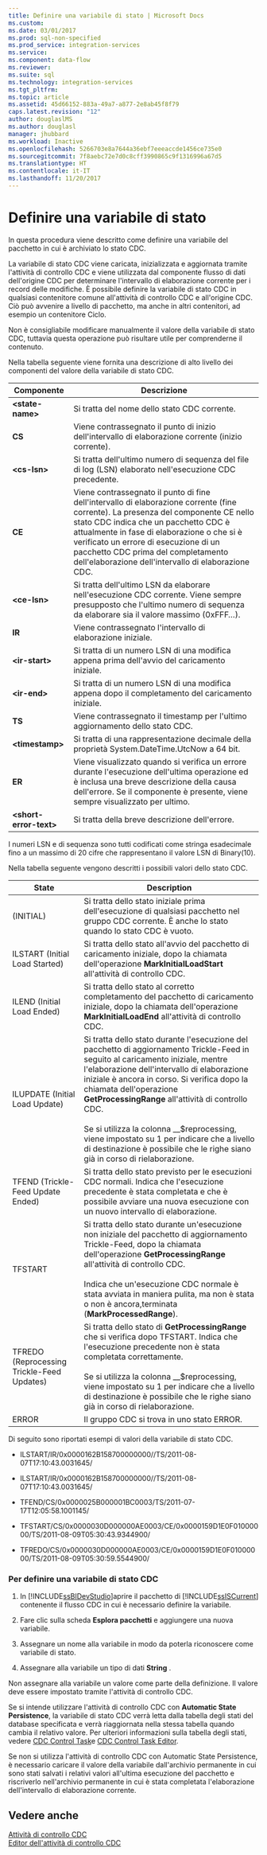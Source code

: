 ```yaml
---
title: Definire una variabile di stato | Microsoft Docs
ms.custom: 
ms.date: 03/01/2017
ms.prod: sql-non-specified
ms.prod_service: integration-services
ms.service: 
ms.component: data-flow
ms.reviewer: 
ms.suite: sql
ms.technology: integration-services
ms.tgt_pltfrm: 
ms.topic: article
ms.assetid: 45d66152-883a-49a7-a877-2e8ab45f8f79
caps.latest.revision: "12"
author: douglaslMS
ms.author: douglasl
manager: jhubbard
ms.workload: Inactive
ms.openlocfilehash: 5266703e8a7644a36ebf7eeeaccde1456ce735e0
ms.sourcegitcommit: 7f8aebc72e7d0c8cff3990865c9f1316996a67d5
ms.translationtype: HT
ms.contentlocale: it-IT
ms.lasthandoff: 11/20/2017
---
```

# <a name="define-a-state-variable"></a>Definire una variabile di stato
  In questa procedura viene descritto come definire una variabile del pacchetto in cui è archiviato lo stato CDC.  
  
 La variabile di stato CDC viene caricata, inizializzata e aggiornata tramite l'attività di controllo CDC e viene utilizzata dal componente flusso di dati dell'origine CDC per determinare l'intervallo di elaborazione corrente per i record delle modifiche. È possibile definire la variabile di stato CDC in qualsiasi contenitore comune all'attività di controllo CDC e all'origine CDC. Ciò può avvenire a livello di pacchetto, ma anche in altri contenitori, ad esempio un contenitore Ciclo.  
  
 Non è consigliabile modificare manualmente il valore della variabile di stato CDC, tuttavia questa operazione può risultare utile per comprenderne il contenuto.  
  
 Nella tabella seguente viene fornita una descrizione di alto livello dei componenti del valore della variabile di stato CDC.  
  
|Componente|Descrizione|  
|---------------|-----------------|  
|**\<state-name>**|Si tratta del nome dello stato CDC corrente.|  
|**CS**|Viene contrassegnato il punto di inizio dell'intervallo di elaborazione corrente (inizio corrente).|  
|**\<cs-lsn>**|Si tratta dell'ultimo numero di sequenza del file di log (LSN) elaborato nell'esecuzione CDC precedente.|  
|**CE**|Viene contrassegnato il punto di fine dell'intervallo di elaborazione corrente (fine corrente). La presenza del componente CE nello stato CDC indica che un pacchetto CDC è attualmente in fase di elaborazione o che si è verificato un errore di esecuzione di un pacchetto CDC prima del completamento dell'elaborazione dell'intervallo di elaborazione CDC.|  
|**\<ce-lsn>**|Si tratta dell'ultimo LSN da elaborare nell'esecuzione CDC corrente. Viene sempre presupposto che l'ultimo numero di sequenza da elaborare sia il valore massimo (0xFFF…).|  
|**IR**|Viene contrassegnato l'intervallo di elaborazione iniziale.|  
|**\<ir-start>**|Si tratta di un numero LSN di una modifica appena prima dell'avvio del caricamento iniziale.|  
|**\<ir-end>**|Si tratta di un numero LSN di una modifica appena dopo il completamento del caricamento iniziale.|  
|**TS**|Viene contrassegnato il timestamp per l'ultimo aggiornamento dello stato CDC.|  
|**\<timestamp>**|Si tratta di una rappresentazione decimale della proprietà System.DateTime.UtcNow a 64 bit.|  
|**ER**|Viene visualizzato quando si verifica un errore durante l'esecuzione dell'ultima operazione ed è inclusa una breve descrizione della causa dell'errore. Se il componente è presente, viene sempre visualizzato per ultimo.|  
|**\<short-error-text>**|Si tratta della breve descrizione dell'errore.|  
  
 I numeri LSN e di sequenza sono tutti codificati come stringa esadecimale fino a un massimo di 20 cifre che rappresentano il valore LSN di Binary(10).  
  
 Nella tabella seguente vengono descritti i possibili valori dello stato CDC.  
  
|State|Description|  
|-----------|-----------------|  
|(INITIAL)|Si tratta dello stato iniziale prima dell'esecuzione di qualsiasi pacchetto nel gruppo CDC corrente. È anche lo stato quando lo stato CDC è vuoto.|  
|ILSTART (Initial Load Started)|Si tratta dello stato all'avvio del pacchetto di caricamento iniziale, dopo la chiamata dell'operazione **MarkInitialLoadStart** all'attività di controllo CDC.|  
|ILEND (Initial Load Ended)|Si tratta dello stato al corretto completamento del pacchetto di caricamento iniziale, dopo la chiamata dell'operazione **MarkInitialLoadEnd** all'attività di controllo CDC.|  
|ILUPDATE (Initial Load Update)|Si tratta dello stato durante l'esecuzione del pacchetto di aggiornamento Trickle-Feed in seguito al caricamento iniziale, mentre l'elaborazione dell'intervallo di elaborazione iniziale è ancora in corso. Si verifica dopo la chiamata dell'operazione **GetProcessingRange** all'attività di controllo CDC.<br /><br /> Se si utilizza la colonna __$reprocessing, viene impostato su 1 per indicare che a livello di destinazione è possibile che le righe siano già in corso di rielaborazione.|  
|TFEND (Trickle-Feed Update Ended)|Si tratta dello stato previsto per le esecuzioni CDC normali. Indica che l'esecuzione precedente è stata completata e che è possibile avviare una nuova esecuzione con un nuovo intervallo di elaborazione.|  
|TFSTART|Si tratta dello stato durante un'esecuzione non iniziale del pacchetto di aggiornamento Trickle-Feed, dopo la chiamata dell'operazione **GetProcessingRange** all'attività di controllo CDC.<br /><br /> Indica che un'esecuzione CDC normale è stata avviata in maniera pulita, ma non è stata o non è ancora,terminata (**MarkProcessedRange**).|  
|TFREDO (Reprocessing Trickle-Feed Updates)|Si tratta dello stato di **GetProcessingRange** che si verifica dopo TFSTART. Indica che l'esecuzione precedente non è stata completata correttamente.<br /><br /> Se si utilizza la colonna __$reprocessing, viene impostato su 1 per indicare che a livello di destinazione è possibile che le righe siano già in corso di rielaborazione.|  
|ERROR|Il gruppo CDC si trova in uno stato ERROR.|  
  
 Di seguito sono riportati esempi di valori della variabile di stato CDC.  
  
-   ILSTART/IR/0x0000162B158700000000//TS/2011-08-07T17:10:43.0031645/  
  
-   ILSTART/IR/0x0000162B158700000000//TS/2011-08-07T17:10:43.0031645/  
  
-   TFEND/CS/0x0000025B000001BC0003/TS/2011-07-17T12:05:58.1001145/  
  
-   TFSTART/CS/0x0000030D000000AE0003/CE/0x0000159D1E0F01000000/TS/2011-08-09T05:30:43.9344900/  
  
-   TFREDO/CS/0x0000030D000000AE0003/CE/0x0000159D1E0F01000000/TS/2011-08-09T05:30:59.5544900/  
  
### <a name="to-define-a-cdc-state-variable"></a>Per definire una variabile di stato CDC  
  
1.  In [!INCLUDE[ssBIDevStudio](../../includes/ssbidevstudio-md.md)]aprire il pacchetto di [!INCLUDE[ssISCurrent](../../includes/ssiscurrent-md.md)] contenente il flusso CDC in cui è necessario definire la variabile.  
  
2.  Fare clic sulla scheda **Esplora pacchetti** e aggiungere una nuova variabile.  
  
3.  Assegnare un nome alla variabile in modo da poterla riconoscere come variabile di stato.  
  
4.  Assegnare alla variabile un tipo di dati **String** .  
  
 Non assegnare alla variabile un valore come parte della definizione. Il valore deve essere impostato tramite l'attività di controllo CDC.  
  
 Se si intende utilizzare l'attività di controllo CDC con **Automatic State Persistence**, la variabile di stato CDC verrà letta dalla tabella degli stati del database specificata e verrà riaggiornata nella stessa tabella quando cambia il relativo valore. Per ulteriori informazioni sulla tabella degli stati, vedere [CDC Control Task](../../integration-services/control-flow/cdc-control-task.md)e [CDC Control Task Editor](../../integration-services/control-flow/cdc-control-task-editor.md).  
  
 Se non si utilizza l'attività di controllo CDC con Automatic State Persistence, è necessario caricare il valore della variabile dall'archivio permanente in cui sono stati salvati i relativi valori all'ultima esecuzione del pacchetto e riscriverlo nell'archivio permanente in cui è stata completata l'elaborazione dell'intervallo di elaborazione corrente.  
  
## <a name="see-also"></a>Vedere anche  
 [Attività di controllo CDC](../../integration-services/control-flow/cdc-control-task.md)   
 [Editor dell'attività di controllo CDC](../../integration-services/control-flow/cdc-control-task-editor.md)  
  
  
